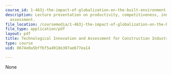 ```yaml
---
course_id: 1-463j-the-impact-of-globalization-on-the-built-environment-fall-2009
description: Lecture presentation on productivity, competitiveness, innovation, and
  assessment.
file_location: /coursemedia/1-463j-the-impact-of-globalization-on-the-built-environment-fall-2009/8674e0a5bffbf5a4918e307ae677ea14_MIT1_463JF09_lec10.pdf
file_type: application/pdf
layout: pdf
title: Technological Innovation and Assessment for Construction Industry
type: course
uid: 8674e0a5bffbf5a4918e307ae677ea14

---
```

None